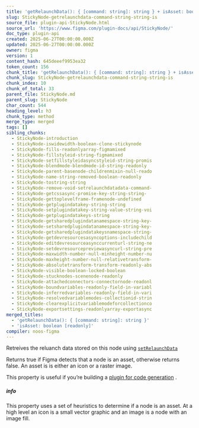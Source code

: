 ```yaml
---
title: 'getRelaunchData(): { [command: string]: string } + isAsset: boolean [readonly]'
slug: StickyNode-getrelaunchdata-command-string-string-is
source_file: plugin-api-StickyNode.html
source_url: 'https://www.figma.com/plugin-docs/api/StickyNode/'
doc_type: plugin-api
created: 2025-06-27T00:00:00.000Z
updated: 2025-06-27T00:00:00.000Z
owner: figma
version: 1
content_hash: 645deeef9953ea32
token_count: 156
chunk_title: 'getRelaunchData(): { [command: string]: string } + isAsset: boolean [readonly]'
chunk_slug: StickyNode-getrelaunchdata-command-string-string-is
chunk_index: 10
chunk_of_total: 33
parent_file: StickyNode.md
parent_slug: StickyNode
char_count: 544
heading_level: h3
chunk_type: method
merge_type: merged
tags: []
sibling_chunks:
  - StickyNode-introduction
  - StickyNode-iswidewidth-boolean-clone-stickynode
  - StickyNode-fills-readonlyarray-figmamixed
  - StickyNode-fillstyleid-string-figmamixed
  - StickyNode-setfillstyleidasyncstyleid-string-promis
  - StickyNode-blendmode-blendmode-id-string-readonly
  - StickyNode-parent-basenode-childrenmixin-null-reado
  - StickyNode-name-string-removed-boolean-readonly
  - StickyNode-tostring-string
  - StickyNode-remove-void-setrelaunchdatadata-command-
  - StickyNode-getcssasync-promise-key-string-string-
  - StickyNode-gettoplevelframe-framenode-undefined
  - StickyNode-getplugindatakey-string-string
  - StickyNode-setplugindatakey-string-value-string-voi
  - StickyNode-getplugindatakeys-string
  - StickyNode-getsharedplugindatanamespace-string-key-
  - StickyNode-setsharedplugindatanamespace-string-key-
  - StickyNode-getsharedplugindatakeysnamespace-string-
  - StickyNode-getdevresourcesasyncoptions-includechild
  - StickyNode-editdevresourceasynccurrenturl-string-ne
  - StickyNode-setdevresourcepreviewasyncurl-string-pre
  - StickyNode-maxwidth-number-null-minheight-number-nu
  - StickyNode-maxheight-number-null-relativetransform-
  - StickyNode-absolutetransform-transform-readonly-abs
  - StickyNode-visible-boolean-locked-boolean
  - StickyNode-stucknodes-scenenode-readonly
  - StickyNode-attachedconnectors-connectornode-readonl
  - StickyNode-boundvariables-readonly-field-in-variabl
  - StickyNode-inferredvariables-readonly-field-in-vari
  - StickyNode-resolvedvariablemodes-collectionid-strin
  - StickyNode-clearexplicitvariablemodeforcollectionco
  - StickyNode-exportsettings-readonlyarray-exportasync
merged_titles:
  - 'getRelaunchData(): { [command: string]: string }'
  - 'isAsset: boolean [readonly]'
compiler: noos-figma
---
```


Retreives the reluanch data stored on this node using [`setRelaunchData`](/plugin-docs/api/properties/nodes-setrelaunchdata/)

Returns true if Figma detects that a node is an asset, otherwise returns false. An asset is is either an icon or a raster image.

This property is useful if you’re building a [plugin for code generation](/plugin-docs/codegen-plugins/)
.

##### info

This property uses a set of heuristics to determine if a node is an asset. At a high level an icon is a small vector graphic and an image is a node with an image fill.
